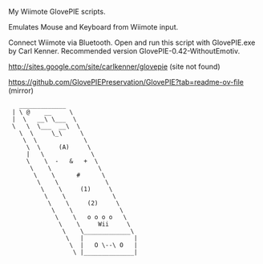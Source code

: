 My Wiimote GlovePIE scripts.

Emulates Mouse and Keyboard from Wiimote input.

Connect Wiimote via Bluetooth. Open and run this script with GlovePIE.exe by Carl Kenner. 
Recommended version GlovePIE-0.42-WithoutEmotiv.

http://sites.google.com/site/carlkenner/glovepie (site not found)

https://github.com/GlovePIEPreservation/GlovePIE?tab=readme-ov-file (mirror)

```
   _____________
 | \ @    __     \
 |  \   __\ \___  \
 \   \  \___  __\  \
   \  \     \_\     \
    \  \             \
     \  \     (A)     \
     |   \             \
     \    \  -   &   +  \
      \    \             \
       \    \      #      \
        \    \             \
         \    \     (1)     \
          \    \             \
           \    \     (2)     \
            \    \             \
             \    \   o o o o   \
              \    \     Wii     \
               \    \_____________\
                \   |              |
                 \  |   O \--\ O   |
                  \ |______________|
```
